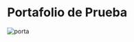 # Portafolio de Prueba

![porta](https://user-images.githubusercontent.com/67718246/94352146-f4c15400-0026-11eb-8d22-50a4488835f7.png)
